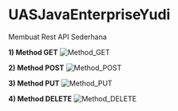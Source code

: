 # UASJavaEnterpriseYudi
Membuat Rest API Sederhana

**1) Method GET**
![Method_GET](https://github.com/AuliatulWahyudi/UASJavaEnterpriseYudi/assets/55009130/89fa2118-4008-465f-91b9-747a95142bbe)

**2) Method POST**
![Method_POST](https://github.com/AuliatulWahyudi/UASJavaEnterpriseYudi/assets/55009130/9b8f09f2-3a09-4c6c-ac6c-86077a6c6b15)

**3) Method PUT**
![Method_PUT](https://github.com/AuliatulWahyudi/UASJavaEnterpriseYudi/assets/55009130/f92de0ad-c6d0-4947-b746-11805e51e480)

**4) Method DELETE**
![Method_DELETE](https://github.com/AuliatulWahyudi/UASJavaEnterpriseYudi/assets/55009130/4327cae8-08bc-43f1-9b33-c2a9f5c77314)
